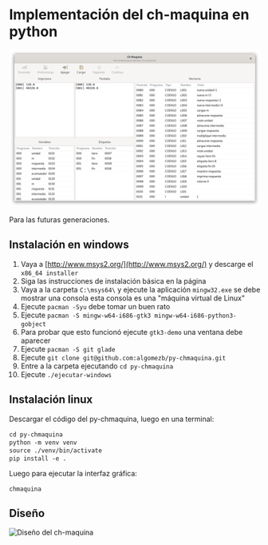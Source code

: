 # Implementación del ch-maquina en python

![Interfaz del ch-maquina](imagenes/esplendor.png)

Para las futuras generaciones.

## Instalación en windows

1. Vaya a [http://www.msys2.org/](http://www.msys2.org/) y descarge el `x86_64 installer`
2. Siga las instrucciones de instalación básica en la página
3. Vaya a la carpeta `C:\msys64\` y ejecute la aplicación `mingw32.exe` se debe mostrar una consola esta consola es una "máquina virtual de Linux"
4. Ejecute `pacman -Syu` debe tomar un buen rato
5. Ejecute `pacman -S mingw-w64-i686-gtk3 mingw-w64-i686-python3-gobject`
6. Para probar que esto funcionó ejecute `gtk3-demo` una ventana debe aparecer
7. Ejecute `pacman -S git glade`
8. Ejecute `git clone git@github.com:algomezb/py-chmaquina.git`
9. Entre a la carpeta ejecutando `cd py-chmaquina`
10. Ejecute `./ejecutar-windows`

## Instalación linux

Descargar el código del py-chmaquina, luego en una terminal:

```
cd py-chmaquina
python -m venv venv
source ./venv/bin/activate
pip install -e .
```

Luego para ejecutar la interfaz gráfica:

```
chmaquina
```

## Diseño


![Diseño del ch-maquina](imagenes/ch-diseño.png)
